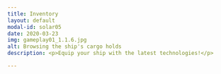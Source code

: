 ```yaml
---
title: Inventory
layout: default
modal-id: solar05
date: 2020-03-23
img: gameplay01_1.1.6.jpg
alt: Browsing the ship's cargo holds
description: <p>Equip your ship with the latest technologies!</p>

---
```


